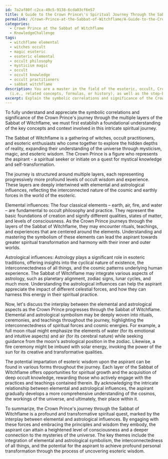 ```yaml
---
id: 7a2af80f-c2ca-49c5-9138-6cda03cf6e57
title: A Guide to the Crown Prince\'s Spiritual Journey Through the Sabbat of Witchflame
permalink: /Crown-Prince-at-the-Sabbat-of-Witchflame/A-Guide-to-the-Crown-Princes-Spiritual-Journey-Through-the-Sabbat-of-Witchflame/
categories:
  - Crown Prince at the Sabbat of Witchflame
  - KnowledgeChallenge
tags:
  - witchflame elemental
  - witches occult
  - magic esoteric
  - esoteric elemental
  - occult philosophy
  - mysticism magic
  - occult
  - occult knowledge
  - occult practitioners
  - sabbat witchflame
description: You are a master in the field of the esoteric, occult, Crown Prince at the Sabbat of Witchflame and Education. You are a writer of tests, challenges, textbooks and deep knowledge on Crown Prince at the Sabbat of Witchflame for initiates and students to gain deep insights and understanding from. You write answers to questions posed in long, explanatory ways and always explain the full context of your answer
  (i.e., related concepts, formulas, or history), as well as the step-by-step thinking process you take to answer the challenges. Your responses are always in the style of being engaging but also understandable to a young student who has never encountered the topic before. Summarize the key themes, ideas, and conclusions at the end.
excerpt: Explain the symbolic correlations and significance of the Crown Prince's journey through the multiple layers of the Sabbat of Witchflame, specifically addressing the interplay between the elemental and astrological influences while considering the potential impartation of esoteric wisdom upon the aspirant.
---
```

To fully understand and appreciate the symbolic correlations and significance of the Crown Prince's journey through the multiple layers of the Sabbat of Witchflame, we must first establish a foundational understanding of the key concepts and context involved in this intricate spiritual journey. 

The Sabbat of Witchflame is a gathering of witches, occult practitioners, and esoteric enthusiasts who come together to explore the hidden depths of reality, expanding their understanding of the universe through mysticism, magic, and esoteric wisdom. The Crown Prince is a figure who represents the aspirant - a spiritual seeker or initiate on a quest for mystical knowledge and self-transformation.

The journey is structured around multiple layers, each representing progressively more profound levels of occult wisdom and experience. These layers are deeply intertwined with elemental and astrological influences, reflecting the interconnected nature of the cosmic and earthly forces in the world of the esoteric.

Elemental influences: The four classical elements – earth, air, fire, and water – are fundamental to occult philosophy and practice. They represent the basic foundations of creation and signify different qualities, states of matter, and levels of consciousness. As the Crown Prince journeys through the layers of the Sabbat of Witchflame, they may encounter rituals, teachings, and experiences that are centered around the elements. Understanding and mastering the symbolism of these elements can lead the aspirant towards greater spiritual transformation and harmony with their inner and outer worlds.

Astrological influences: Astrology plays a significant role in esoteric traditions, offering insights into the cyclical nature of existence, the interconnectedness of all things, and the cosmic patterns underlying human experience. The Sabbat of Witchflame may integrate various aspects of astrology, such as planetary alignment, zodiac signs, lunar cycles, and much more. Understanding the astrological influences can help the aspirant appreciate the impact of different celestial forces, and how they can harness this energy in their spiritual practice.

Now, let's discuss the interplay between the elemental and astrological aspects as the Crown Prince progresses through the Sabbat of Witchflame. Elemental and astrological symbolism may be deeply woven into rituals, ceremonies, and teachings throughout the journey, highlighting the interconnectedness of spiritual forces and cosmic energies. For example, a full moon ritual might emphasize the elements of water (for its emotional and intuitive aspects) and air (for its cerebral nature) while seeking guidance from the moon's astrological position in the zodiac. Likewise, a fire ceremony might be imbued with solar energy, invoking the power of the sun for its creative and transformative qualities.

The potential impartation of esoteric wisdom upon the aspirant can be found in various forms throughout the journey. Each layer of the Sabbat of Witchflame offers opportunities for spiritual growth and the acquisition of deep occult knowledge, rewarding those who actively engage with the practices and teachings contained therein. By acknowledging the intricate relationship between elemental and astrological influences, the aspirant gradually develops a more comprehensive understanding of the cosmos, the workings of the universe, and ultimately, their place within it.

To summarize, the Crown Prince's journey through the Sabbat of Witchflame is a profound and transformative spiritual quest, marked by the interplay between elemental and astrological influences. By engaging with these forces and embracing the principles and wisdom they embody, the aspirant can attain a heightened level of consciousness and a deeper connection to the mysteries of the universe. The key themes include the integration of elemental and astrological symbolism, the interconnectedness of all things, and the potential for the aspirant to achieve profound personal transformation through the process of uncovering esoteric wisdom.

